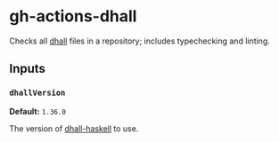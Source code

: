 # gh-actions-dhall

Checks all [dhall] files in a repository; includes typechecking and linting.

## Inputs

### `dhallVersion`

**Default:** `1.36.0`

The version of [dhall-haskell] to use.





[dhall]: https://dhall-lang.org/
[dhall-haskell]: https://github.com/dhall-lang/dhall-haskell
